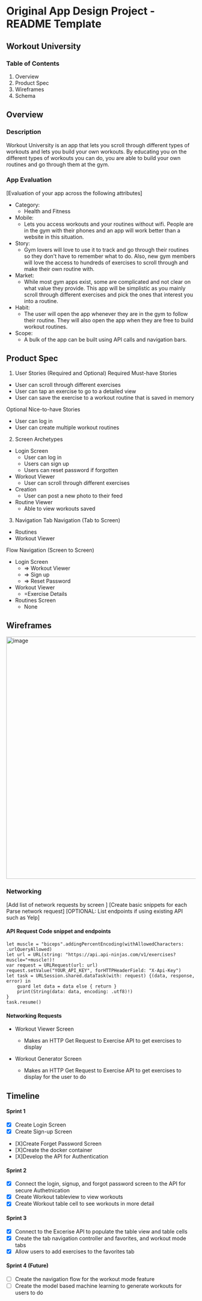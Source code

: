 # Original App Design Project - README Template
## Workout University
### Table of Contents
1. Overview
2. Product Spec
3. Wireframes
4. Schema

## Overview
### Description
Workout University is an app that lets you scroll through different types of workouts and lets you build your own workouts. By educating you on the different types of workouts you can do, you are able to build your own routines and go through them at the gym. 

### App Evaluation
[Evaluation of your app across the following attributes]

- Category:
    - Health and Fitness
- Mobile:
    - Lets you access workouts and your routines without wifi. People are in the gym with their phones and an app will work better than a website in this situation. 
- Story:
    - Gym lovers will love to use it to track and go through their routines so they don't have to remember what to do. Also, new gym members will love the access to hundreds of exercises to scroll through and make their own routine with. 
- Market:
    - While most gym apps exist, some are complicated and not clear on what value they provide. This app will be simplistic as you mainly scroll through different exercises and pick the ones that interest you into a routine. 
- Habit:
    - The user will open the app whenever they are in the gym to follow their routine. They will also open the app when they are free to build workout routines. 
- Scope:
    - A bulk of the app can be built using API calls and navigation bars. 

## Product Spec
1. User Stories (Required and Optional)
Required Must-have Stories
- User can scroll through different exercises 
- User can tap an exercise to go to a detailed view 
- User can save the exercise to a workout routine that is saved in memory



Optional Nice-to-have Stories
- User can log in
- User can create multiple workout routines


2. Screen Archetypes
- Login Screen
    - User can log in
    - Users can sign up
    - Users can reset password if forgotten
- Workout Viewer
    - User can scroll through different exercises
- Creation
    - User can post a new photo to their feed
 - Routine Viewer
    - Able to view workouts saved 

3. Navigation
Tab Navigation (Tab to Screen)
- Routines
- Workout Viewer

Flow Navigation (Screen to Screen)
- Login Screen
    - => Workout Viewer
    - => Sign up
    - => Reset Password
- Workout Viewer
    - =Exercise Details 
- Routines Screen
    - None     


## Wireframes
<img width="642" alt="image" src="https://github.com/Topusaha/Workout-University/assets/63518805/f1bc835f-14fa-4c3a-9dcf-64ec855d910b">



### Networking
[Add list of network requests by screen ]
[Create basic snippets for each Parse network request]
[OPTIONAL: List endpoints if using existing API such as Yelp]

#### API Request Code snippet and endpoints
```
let muscle = "biceps".addingPercentEncoding(withAllowedCharacters: .urlQueryAllowed)
let url = URL(string: "https://api.api-ninjas.com/v1/exercises?muscle="+muscle!)!
var request = URLRequest(url: url)
request.setValue("YOUR_API_KEY", forHTTPHeaderField: "X-Api-Key")
let task = URLSession.shared.dataTask(with: request) {(data, response, error) in
    guard let data = data else { return }
    print(String(data: data, encoding: .utf8)!)
}
task.resume()
```

#### Networking Requests
- Workout Viewer Screen
    - Makes an HTTP Get Request to Exercise API to get exercises to display
      
- Workout Generator Screen
    - Makes an HTTP Get Request to Exercise API to get exercises to display for the user to do 

## Timeline 
#### Sprint 1
- [X] Create Login Screen
- [X] Create Sign-up Screen
- [X]Create Forget Password Screen
- [X]Create the docker container
- [X]Develop the API for Authentication

#### Sprint 2
- [X] Connect the login, signup, and forgot password screen to the API for secure Authetnication
- [X] Create Workout tableview to view workouts
- [X] Create Workout table cell to see workouts in more detail

#### Sprint 3
- [X] Connect to the Excerise API to populate the table view and table cells
- [X] Create the tab navigation controller and favorites, and workout mode tabs
- [X] Allow users to add exercises to the favorites tab

#### Sprint 4 (Future)
- [ ] Create the navigation flow for the workout mode feature
- [ ] Create the model based machine learning to generate workouts for users to do
